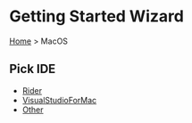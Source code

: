 # Getting Started Wizard

[Home](/docs/wiz/readme.md) > MacOS

## Pick IDE
 * [Rider](picktest_MacOS_Rider.md)
 * [VisualStudioForMac](picktest_MacOS_VisualStudioForMac.md)
 * [Other](picktest_MacOS_Other.md)
